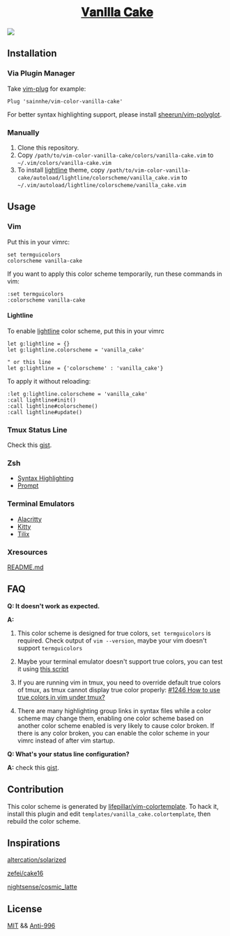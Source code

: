 <h1 align="center">
    <a href="https://gist.github.com/sainnhe/991dc3cb7d885e20f911816197c85b9d#%F0%9D%90%95%F0%9D%90%9A%F0%9D%90%A7%F0%9D%90%A2%F0%9D%90%A5%F0%9D%90%A5%F0%9D%90%9A-%F0%9D%90%82%F0%9D%90%9A%F0%9D%90%A4%F0%9D%90%9E">𝐕𝐚𝐧𝐢𝐥𝐥𝐚 𝐂𝐚𝐤𝐞</a>
</h1>

![](https://user-images.githubusercontent.com/37491630/61182520-e8202e00-a623-11e9-8ff2-7c2497f0f0b2.png)

## Installation

### Via Plugin Manager

Take [vim-plug](https://github.com/junegunn/vim-plug) for example:

```vim
Plug 'sainnhe/vim-color-vanilla-cake'
```

For better syntax highlighting support, please install [sheerun/vim-polyglot](https://github.com/sheerun/vim-polyglot).

### Manually

1. Clone this repository.
2. Copy `/path/to/vim-color-vanilla-cake/colors/vanilla-cake.vim` to `~/.vim/colors/vanilla-cake.vim`
3. To install [lightline](https://github.com/itchyny/lightline.vim) theme, copy `/path/to/vim-color-vanilla-cake/autoload/lightline/colorscheme/vanilla_cake.vim` to `~/.vim/autoload/lightline/colorscheme/vanilla_cake.vim`

## Usage

### Vim

Put this in your vimrc:

```vim
set termguicolors
colorscheme vanilla-cake 
```

If you want to apply this color scheme temporarily, run these commands in vim:

```vim
:set termguicolors
:colorscheme vanilla-cake 
```

#### Lightline

To enable [lightline](https://github.com/itchyny/lightline.vim) color scheme, put this in your vimrc

```vim
let g:lightline = {}
let g:lightline.colorscheme = 'vanilla_cake'

" or this line
let g:lightline = {'colorscheme' : 'vanilla_cake'}
```

To apply it without reloading:

```vim
:let g:lightline.colorscheme = 'vanilla_cake'
:call lightline#init()
:call lightline#colorscheme()
:call lightline#update()
```

### Tmux Status Line

Check this [gist](https://gist.github.com/sainnhe/b8240bc047313fd6185bb8052df5a8fb).

### Zsh

- [Syntax Highlighting](https://github.com/sainnhe/vim-color-vanilla-cake/tree/master/zsh#syntax-highlighting)
- [Prompt](https://github.com/sainnhe/vim-color-vanilla-cake/tree/master/zsh#prompt)

### Terminal Emulators

- [Alacritty](./alacritty/README.md)
- [Kitty](./kitty/README.md)
- [Tilix](./tilix/README.md)

### Xresources

[README.md](./xresources/README.md)

## FAQ

**Q: It doesn't work as expected.**

**A:**

1. This color scheme is designed for true colors, `set termguicolors` is required. Check output of `vim --version`, maybe your vim doesn't support `termguicolors`

2. Maybe your terminal emulator doesn't support true colors, you can test it using [this script](https://unix.stackexchange.com/questions/404414/print-true-color-24-bit-test-pattern)

3. If you are running vim in tmux, you need to override default true colors of tmux, as tmux cannot display true color properly: [#1246 How to use true colors in vim under tmux?](https://github.com/tmux/tmux/issues/1246)

4. There are many highlighting group links in syntax files while a color scheme may change them, enabling one color scheme based on another color scheme enabled is very likely to cause color broken. If there is any color broken, you can enable the color scheme in your vimrc instead of after vim startup.

**Q: What's your status line configuration?**

**A:** check this [gist](https://gist.github.com/sainnhe/b8240bc047313fd6185bb8052df5a8fb).

## Contribution

This color scheme is generated by [lifepillar/vim-colortemplate](https://github.com/lifepillar/vim-colortemplate). To hack it, install this plugin and edit `templates/vanilla_cake.colortemplate`, then rebuild the color scheme.

## Inspirations

[altercation/solarized](https://github.com/altercation/solarized/tree/master/vim-colors-solarized)

[zefei/cake16](https://github.com/zefei/cake16)

[nightsense/cosmic_latte](https://github.com/nightsense/cosmic_latte)

## License

[MIT](./LICENSE) && [Anti-996](./Anti-996-LICENSE)
